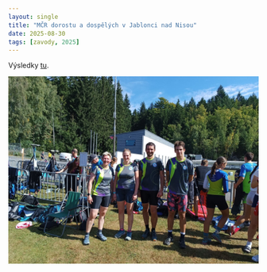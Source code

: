 ```yaml
---
layout: single
title: "MČR dorostu a dospělých v Jablonci nad Nisou"
date: 2025-08-30
tags: [zavody, 2025]
---
```


Výsledky [tu](https://evidence.biatlon.cz/#/udalosti).

![Alt text](/assets/images/gallery/tym/jablonec2025.jpg)

